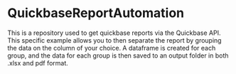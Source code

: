 # QuickbaseReportAutomation
This is a repository used to get quickbase reports via the Quickbase API. This specific example allows you to then separate the report by grouping the data on the column of your choice. A dataframe is created for each group, and the data for each group is then saved to an output folder in both .xlsx and pdf format. 
